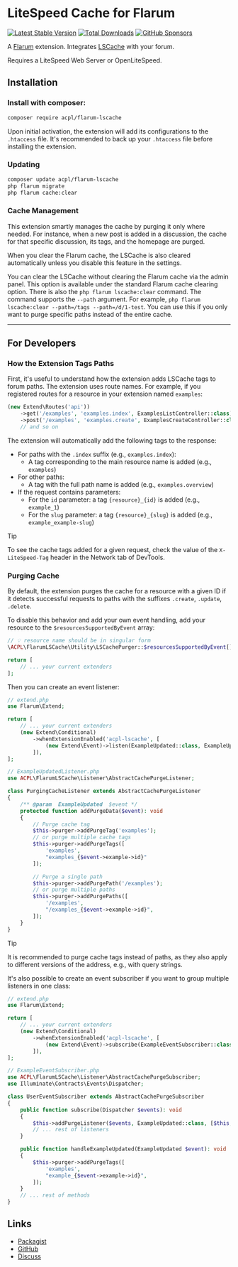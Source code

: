 # LiteSpeed Cache for Flarum


[![Latest Stable Version](https://img.shields.io/packagist/v/acpl/flarum-lscache)](https://packagist.org/packages/acpl/flarum-lscache) [![Total Downloads](https://img.shields.io/packagist/dt/acpl/flarum-lscache.svg)](https://packagist.org/packages/acpl/flarum-lscache) [![GitHub Sponsors](https://img.shields.io/badge/Donate-%E2%9D%A4-%23db61a2.svg?&logo=github&logoColor=white&labelColor=181717)](https://github.com/android-com-pl/flarum-lscache?sponsor=1)

A [Flarum](http://flarum.org) extension. Integrates [LSCache](https://lscache.io/) with your forum.

Requires a LiteSpeed Web Server or OpenLiteSpeed.

## Installation

### Install with composer:

```sh
composer require acpl/flarum-lscache
```

Upon initial activation, the extension will add its configurations to the `.htaccess` file.
It's recommended to back up your `.htaccess` file before installing the extension.

### Updating

```sh
composer update acpl/flarum-lscache
php flarum migrate
php flarum cache:clear
```

### Cache Management

This extension smartly manages the cache by purging it only where needed. For instance, when a new post is added in a discussion, the cache for that specific discussion, its tags, and the homepage are purged.

When you clear the Flarum cache, the LSCache is also cleared automatically unless you disable this feature in the settings.

You can clear the LSCache without clearing the Flarum cache via the admin panel. This option is available under the standard Flarum cache clearing option. There is also the `php flarum lscache:clear` command. The command supports the `--path` argument. For example, `php flarum lscache:clear --path=/tags --path=/d/1-test`. You can use this if you only want to purge specific paths instead of the entire cache.

---

## For Developers

### How the Extension Tags Paths

First, it's useful to understand how the extension adds LSCache tags to forum paths.
The extension uses route names. For example, if you registered routes for a resource in your extension named `examples`:

```php
(new Extend\Routes('api'))
    ->get('/examples', 'examples.index', ExamplesListController::class)
    ->post('/examples', 'examples.create', ExamplesCreateController::class)
    // and so on
```

The extension will automatically add the following tags to the response:
- For paths with the `.index` suffix (e.g., `examples.index`):
  - A tag corresponding to the main resource name is added (e.g., `examples`)
- For other paths:
  - A tag with the full path name is added (e.g., `examples.overview`)
- If the request contains parameters:
  - For the `id` parameter: a tag `{resource}_{id}` is added (e.g., `example_1`)
  - For the `slug` parameter: a tag `{resource}_{slug}` is added (e.g., `example_example-slug`)

> [!TIP]
> To see the cache tags added for a given request, check the value of the `X-LiteSpeed-Tag` header in the Network tab of DevTools.

### Purging Cache

By default, the extension purges the cache for a resource with a given ID if it detects successful requests to paths with the suffixes `.create`, `.update`, `.delete`.

To disable this behavior and add your own event handling, add your resource to the `$resourcesSupportedByEvent` array:

```php
// 💡 resource name should be in singular form
\ACPL\FlarumLSCache\Utility\LSCachePurger::$resourcesSupportedByEvent[] = 'example'

return [
    // ... your current extenders
];
```

Then you can create an event listener:

```php
// extend.php
use Flarum\Extend;

return [
    // ... your current extenders
    (new Extend\Conditional)
        ->whenExtensionEnabled('acpl-lscache', [
            (new Extend\Event)->listen(ExampleUpdated::class, ExampleUpdatedListener::class)
        ]),
];
```

```php
// ExampleUpdatedListener.php
use ACPL\FlarumLSCache\Listener\AbstractCachePurgeListener;

class PurgingCacheListener extends AbstractCachePurgeListener
{
    /** @param  ExampleUpdated  $event */
    protected function addPurgeData($event): void  
    {
        // Purge cache tag
        $this->purger->addPurgeTag('examples');
        // or purge multiple cache tags
        $this->purger->addPurgeTags([
            'examples',
            "examples_{$event->example->id}"
        ]);

        // Purge a single path
        $this->purger->addPurgePath('/examples');
        // or purge multiple paths
        $this->purger->addPurgePaths([
            '/examples',
            "/examples_{$event->example->id}",
        ]);
    }
}
```

> [!TIP]
> It is recommended to purge cache tags instead of paths, as they also apply to different versions of the address, e.g., with query strings.

It's also possible to create an event subscriber if you want to group multiple listeners in one class:

```php
// extend.php
use Flarum\Extend;

return [
    // ... your current extenders
    (new Extend\Conditional)
        ->whenExtensionEnabled('acpl-lscache', [
            (new Extend\Event)->subscribe(ExampleEventSubscriber::class),
        ]),
];
```

```php
// ExampleEventSubscriber.php
use ACPL\FlarumLSCache\Listener\AbstractCachePurgeSubscriber;
use Illuminate\Contracts\Events\Dispatcher;

class UserEventSubscriber extends AbstractCachePurgeSubscriber
{
    public function subscribe(Dispatcher $events): void
    {
        $this->addPurgeListener($events, ExampleUpdated::class, [$this, 'handleExampleUpdated']);
        // ... rest of listeners
    }

    public function handleExampleUpdated(ExampleUpdated $event): void
    {
        $this->purger->addPurgeTags([
            'examples',
            "example_{$event->example->id}",
        ]);
    }
    // ... rest of methods
}
```

## Links

- [Packagist](https://packagist.org/packages/acpl/flarum-lscache)
- [GitHub](https://github.com/android-com-pl/flarum-lscache)
- [Discuss](https://discuss.flarum.org/d/29475)

